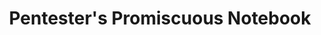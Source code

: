 ---
title: Pentester's Promiscuous Notebook
description: I'm snovvcrash and I do ethical penetration testing, red teaming, offensive tooling developement and cybersecurity researching. This is a GitBook of mine whose purpose is keeping my pentest notes on hand. It's far from being perfect in terms of organization (that's why I call it "promiscuous") and, basically, I'm logging it for myself, but it turned out that hosting it online makes it most convenient to access. So, if you find it handy too, feel free to use it... responsibly, of course!
url: https://ppn.snovvcrash.rocks/
image:
    # url: '/assets/images/cafe.png'
    # alt: 'Cafe'
tags: ['cheatsheet', 'pentesting']
pubDate: 2023-11-11
draft: false
---